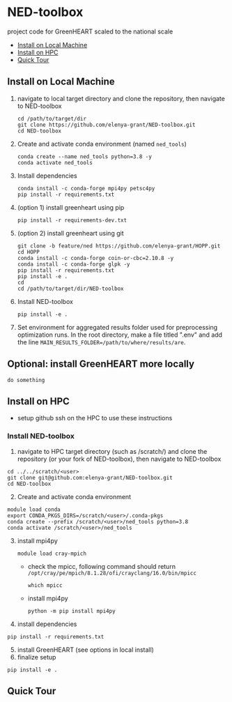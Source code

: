 # NED-toolbox
project code for GreenHEART scaled to the national scale
- [Install on Local Machine](#install-on-local-machine)
- [Install on HPC](#install-on-hpc)
- [Quick Tour](#quick-tour)

## Install on Local Machine
1. navigate to local target directory and clone the repository, then navigate to NED-toolbox
    ```
    cd /path/to/target/dir
    git clone https://github.com/elenya-grant/NED-toolbox.git
    cd NED-toolbox
    ```

2. Create and activate conda environment (named `ned_tools`)
    ```
    conda create --name ned_tools python=3.8 -y
    conda activate ned_tools
    ```
3. Install dependencies
    ```
    conda install -c conda-forge mpi4py petsc4py
    pip install -r requirements.txt
    ```
4. (option 1) install greenheart using pip 
    ```
    pip install -r requirements-dev.txt
    ```
4. (option 2) install greenheart using git
    ```
    git clone -b feature/ned https://github.com/elenya-grant/HOPP.git
    cd HOPP
    conda install -c conda-forge coin-or-cbc=2.10.8 -y
    conda install -c conda-forge glpk -y
    pip install -r requirements.txt
    pip install -e .
    cd
    cd /path/to/target/dir/NED-toolbox
    ```

5. Install NED-toolbox
    ```
    pip install -e .
    ```

6. Set environment for aggregated results folder used for preprocessing optimization runs. In the root directory, make a file titled ".env" and add the line `MAIN_RESULTS_FOLDER=/path/to/where/results/are`.

## Optional: install GreenHEART more locally
```
do something
```
<!-- ## Optional: replace certain HOPP files if pip installed hopp
1. navigate to NED-toolbox/toolbox/utilities
```
cd toolbox/utilities
```
2. if wanting to replace hopp resource.py, then run:
```
python customize_hopp_setup.py replace_resource
```

3. if wanting to replace hopp log.py, then run:
```
python customize_hopp_setup.py replace_log
``` -->

## Install on HPC
- setup github ssh on the HPC to use these instructions

### Install NED-toolbox
1. navigate to HPC target directory (such as /scratch/) and clone the repository (or your fork of NED-toolbox), then navigate to NED-toolbox
```
cd ../../scratch/<user>
git clone git@github.com:elenya-grant/NED-toolbox.git
cd NED-toolbox
```

2. Create and activate conda environment
```
module load conda
export CONDA_PKGS_DIRS=/scratch/<user>/.conda-pkgs
conda create --prefix /scratch/<user>/ned_tools python=3.8
conda activate /scratch/<user>/ned_tools
```
<!-- 3. install mpi4py
```
module load openmpi/4.1.6-gcc gcc-stdalone/13.1.0
python -m pip install mpi4py
``` -->
3. install mpi4py
    ```
    module load cray-mpich
    ```
    - check the mpicc, following command should return ``/opt/cray/pe/mpich/8.1.28/ofi/crayclang/16.0/bin/mpicc``
        ```
        which mpicc
        ```
    - install mpi4py
        ```
        python -m pip install mpi4py
        ```
4. install dependencies
```
pip install -r requirements.txt
```
5. install GreenHEART (see options in local install)
6. finalize setup
```
pip install -e .
```

## Quick Tour
<!-- ```
pip install HOPP git+https://github.com/elenya-grant/HOPP.git@feature/ned
``` -->
<!-- https://www.geeksforgeeks.org/how-to-install-a-python-package-from-a-github-repository/ -->
<!-- pip install git+file///path/to/your/git/project/
#Example: pip install git+file:///Users/ahmetdal/workspace/celery/ -->
<!-- /Users/egrant/opt/anaconda3/envs/ned_tools/lib/python3.8/site-packages/hopp/simulation/technologies/resource -->


